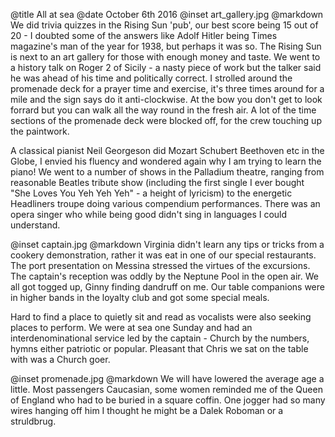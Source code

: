 @title		All at sea
@date		October 6th 2016
@inset		art_gallery.jpg
@markdown
We did trivia quizzes in the Rising Sun 'pub', our best score being 15 out of 20 -
I doubted some of the
answers like Adolf Hitler being Times magazine's man of the year for 1938, but perhaps it was so.
The Rising Sun is next to an art gallery for those with enough money and taste. We went to a
history talk on Roger 2 of Sicily - a nasty piece of work but the talker said
he was ahead of his time and politically correct. I strolled around the promenade deck for a
prayer time
and exercise, it's three times around for a mile and the sign says do it anti-clockwise. At the
bow you don't get to look forrard but you can walk all the way round in the fresh air.
A lot of the time sections of the promenade deck were blocked off, for the crew touching up the paintwork.

A classical pianist Neil Georgeson did Mozart Schubert Beethoven etc in the Globe, I envied his
fluency and wondered again why I am trying to learn the piano! We went to a number of
shows in the Palladium theatre, ranging from reasonable Beatles tribute show (including the
first single I
ever bought "She Loves You Yeh Yeh Yeh" - a height of lyricism) to the energetic Headliners
troupe doing various compendium performances. There was an opera singer who while being
good didn't sing in languages I could understand.

@inset		captain.jpg
@markdown
Virginia didn't learn any tips or tricks from a cookery demonstration, rather
it was eat in one of our special restaurants. The port presentation on Messina stressed
the virtues of the excursions. The captain's reception was oddly by the Neptune Pool in the
open air. We all got togged up, Ginny finding dandruff on me. Our table companions were
in higher bands in the loyalty club and got some special meals.

Hard to find a place to quietly sit and read as vocalists were also seeking places to perform.
We were at sea one Sunday
and had an interdenominational service led by the captain - Church by the numbers,
hymns either patriotic or popular. Pleasant that Chris we sat on the table with
was a Church goer.

@inset		promenade.jpg
@markdown
We will have lowered the average age a little. Most passengers Caucasian, some women
reminded me of the Queen of England who had to be buried in a square coffin. One jogger
had so many wires hanging off him I thought he might be a Dalek Roboman or a struldbrug.
